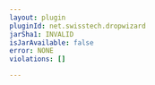```yaml
---
layout: plugin
pluginId: net.swisstech.dropwizard
jarSha1: INVALID
isJarAvailable: false
error: NONE
violations: []

---
```


